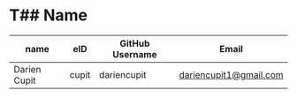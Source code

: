 # T## Name

| name | eID | GitHub Username | Email |
|------|-----|-----------------|-------|
|Darien Cupit|cupit|dariencupit|dariencupit1@gmail.com|
